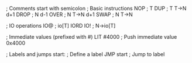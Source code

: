 ; Comments start with semicolon
; Basic instructions
NOP                  ; T
DUP                  ; T T->N d+1
DROP                 ; N d-1
OVER                 ; N T->N d+1
SWAP                 ; N T->N

; IO operations
IO@                  ; io[T] IORD
IO!                  ; N->io[T]

; Immediate values (prefixed with #)
LIT #4000            ; Push immediate value 0x4000

; Labels and jumps
start:              ; Define a label
    JMP start       ; Jump to label

